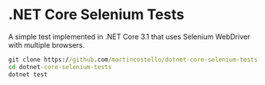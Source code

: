 # .NET Core Selenium Tests

A simple test implemented in .NET Core 3.1 that uses Selenium WebDriver with multiple browsers.

```cmd
git clone https://github.com/martincostello/dotnet-core-selenium-tests.git
cd dotnet-core-selenium-tests
dotnet test
```
